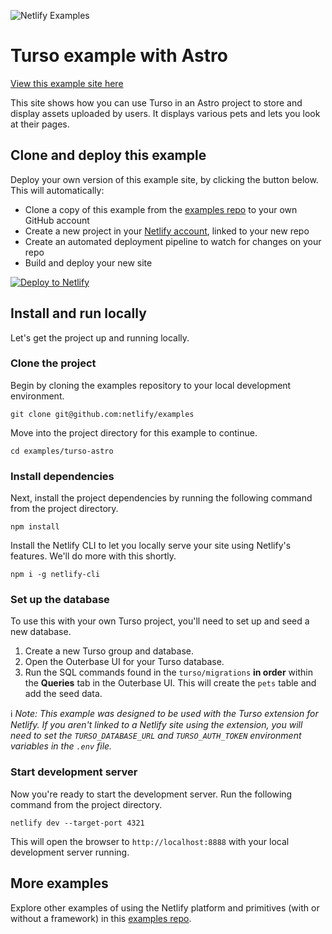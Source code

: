 ![Netlify Examples](https://github.com/netlify/examples/assets/5865/4145aa2f-b915-404f-af02-deacee24f7bf)

# Turso example with Astro

[View this example site here](https://turso-astro.netlify.app/)

This site shows how you can use Turso in an Astro project to store and display assets uploaded by users. It displays various pets and lets you look at their pages.

## Clone and deploy this example

Deploy your own version of this example site, by clicking the button below. This will automatically:

- Clone a copy of this example from the [examples repo](https://github.com/netlify/examples) to your own GitHub account
- Create a new project in your [Netlify account](https://app.netlify.com/?utm_medium=social&utm_source=github&utm_campaign=devex-ph&utm_content=devex-examples), linked to your new repo
- Create an automated deployment pipeline to watch for changes on your repo
- Build and deploy your new site

[![Deploy to Netlify](https://www.netlify.com/img/deploy/button.svg)](https://app.netlify.com/start/deploy?repository=https://github.com/netlify/examples/&create_from_path=examples/turso-astro&utm_campaign=netlify-examples)

## Install and run locally

Let's get the project up and running locally.

### Clone the project

Begin by cloning the examples repository to your local development environment.

    git clone git@github.com:netlify/examples

Move into the project directory for this example to continue.

    cd examples/turso-astro

### Install dependencies

Next, install the project dependencies by running the following command from the project directory.

    npm install

Install the Netlify CLI to let you locally serve your site using Netlify's features. We'll do more with this shortly.

    npm i -g netlify-cli

### Set up the database

To use this with your own Turso project, you'll need to set up and seed a new database.

1. Create a new Turso group and database.
2. Open the Outerbase UI for your Turso database.
3. Run the SQL commands found in the `turso/migrations` **in order** within the **Queries** tab in the Outerbase UI. This will create the `pets` table and add the seed data.

ℹ️ _Note: This example was designed to be used with the Turso extension for Netlify. If you aren't linked to a Netlify site using the extension, you will need to set the `TURSO_DATABASE_URL` and `TURSO_AUTH_TOKEN` environment variables in the `.env` file._

### Start development server

Now you're ready to start the development server. Run the following command from the project directory.

    netlify dev --target-port 4321

This will open the browser to `http://localhost:8888` with your local development server running.

## More examples

Explore other examples of using the Netlify platform and primitives (with or without a framework) in this [examples repo](https://github.com/netlify/examples).

